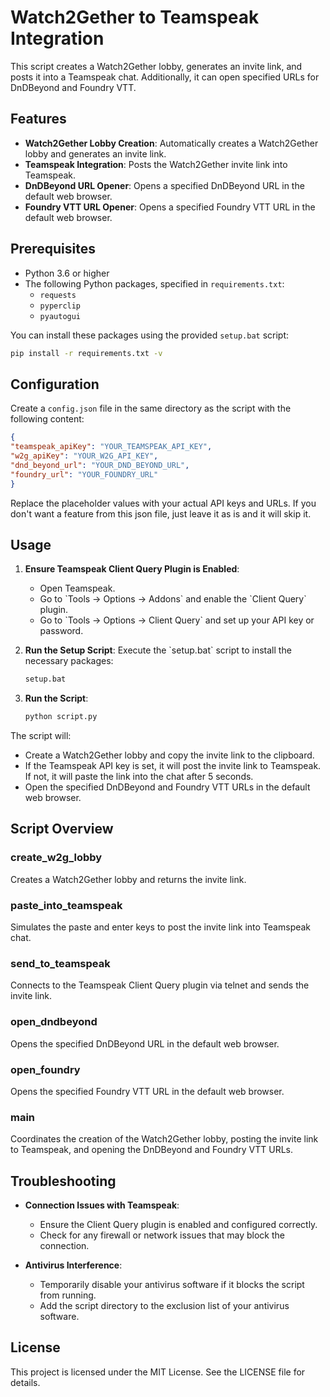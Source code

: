 
# Watch2Gether to Teamspeak Integration

This script creates a Watch2Gether lobby, generates an invite link, and posts it into a Teamspeak chat. Additionally, it can open specified URLs for DnDBeyond and Foundry VTT.

## Features

- **Watch2Gether Lobby Creation**: Automatically creates a Watch2Gether lobby and generates an invite link.
- **Teamspeak Integration**: Posts the Watch2Gether invite link into Teamspeak.
- **DnDBeyond URL Opener**: Opens a specified DnDBeyond URL in the default web browser.
- **Foundry VTT URL Opener**: Opens a specified Foundry VTT URL in the default web browser.

## Prerequisites

- Python 3.6 or higher
- The following Python packages, specified in `requirements.txt`:
    - `requests`
    - `pyperclip`
    - `pyautogui`

You can install these packages using the provided `setup.bat` script:
```bash
pip install -r requirements.txt -v
```

## Configuration

Create a `config.json` file in the same directory as the script with the following content:

```json
{
"teamspeak_apiKey": "YOUR_TEAMSPEAK_API_KEY",
"w2g_apiKey": "YOUR_W2G_API_KEY",
"dnd_beyond_url": "YOUR_DND_BEYOND_URL",
"foundry_url": "YOUR_FOUNDRY_URL"
}
```

Replace the placeholder values with your actual API keys and URLs. If you don't want a feature from this json file, just leave it as is and it will skip it.

## Usage

1. **Ensure Teamspeak Client Query Plugin is Enabled**:
    - Open Teamspeak.
    - Go to \`Tools -> Options -> Addons\` and enable the \`Client Query\` plugin.
    - Go to \`Tools -> Options -> Client Query\` and set up your API key or password.

2. **Run the Setup Script**:
   Execute the \`setup.bat\` script to install the necessary packages:
   ```bash
   setup.bat
   ```

3. **Run the Script**:
   ```bash
   python script.py
   ```

The script will:
- Create a Watch2Gether lobby and copy the invite link to the clipboard.
- If the Teamspeak API key is set, it will post the invite link to Teamspeak. If not, it will paste the link into the chat after 5 seconds.
- Open the specified DnDBeyond and Foundry VTT URLs in the default web browser.

## Script Overview

### create_w2g_lobby
Creates a Watch2Gether lobby and returns the invite link.

### paste_into_teamspeak
Simulates the paste and enter keys to post the invite link into Teamspeak chat.

### send_to_teamspeak
Connects to the Teamspeak Client Query plugin via telnet and sends the invite link.

### open_dndbeyond
Opens the specified DnDBeyond URL in the default web browser.

### open_foundry
Opens the specified Foundry VTT URL in the default web browser.

### main
Coordinates the creation of the Watch2Gether lobby, posting the invite link to Teamspeak, and opening the DnDBeyond and Foundry VTT URLs.

## Troubleshooting

- **Connection Issues with Teamspeak**:
    - Ensure the Client Query plugin is enabled and configured correctly.
    - Check for any firewall or network issues that may block the connection.

- **Antivirus Interference**:
    - Temporarily disable your antivirus software if it blocks the script from running.
    - Add the script directory to the exclusion list of your antivirus software.

## License

This project is licensed under the MIT License. See the LICENSE file for details.

